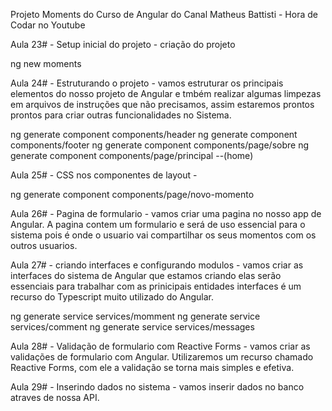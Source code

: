 Projeto Moments do Curso de Angular do Canal Matheus Battisti - Hora de Codar no Youtube

Aula 23# - Setup inicial do projeto -  criação do projeto

ng new moments 

Aula 24# - Estruturando o projeto - vamos estruturar os principais elementos do nosso projeto de Angular e tmbém realizar algumas limpezas em arquivos de instruções que não precisamos, assim estaremos prontos prontos para criar outras funcionalidades no Sistema.

ng generate component components/header
ng generate component components/footer
ng generate component components/page/sobre
ng generate component components/page/principal --(home)


Aula 25# - CSS nos componentes de layout - 



ng generate component components/page/novo-momento

Aula 26# - Pagina de formulario - vamos criar uma pagina no nosso app de Angular. A pagina contem um formulario e será de uso essencial para o sistema pois é onde o usuario vai compartilhar os seus momentos com os outros usuarios.

Aula 27# - criando interfaces e configurando modulos - vamos criar as interfaces do sistema de Angular que estamos criando elas serão essenciais para trabalhar com as prinicipais entidades interfaces é um recurso do Typescript muito utilizado do Angular.

ng generate service services/momment
ng generate service services/comment
ng generate service services/messages

Aula 28# - Validação de formulario com Reactive Forms - vamos criar as validações de formulario com Angular. Utilizaremos um recurso chamado Reactive Forms, com ele a validação se torna mais simples e efetiva.

Aula 29# - Inserindo dados no sistema - vamos inserir dados no banco atraves de nossa API.





